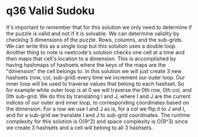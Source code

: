 # q36 Valid Sudoku
It's important to remember that for this solution we only need to determine if the
puzzle is valid and not if it is solvable.
We can determine validity by checking 3 dimensions of the puzzle. Rows, columns, 
and the sub-grids. We can write this as a single loop but this solution uses a 
double loop. Another thing to note is neetcode's solution checks one cell at a time
and then maps that cell's location to a dimension. This is accomplished by having
hashmaps of hashsets where the keys of the maps are the "dimension" the cell belongs
to. In this solution we will just create 3 new hashsets (row, col, sub-grid) every 
time we increment our outer loop. Our inner loop will be used to traverse values
that belong to each hashset. So for example while outer loop is at 0 we will traverse
the 0th row, 0th col, and 0th sub-grid. We do this by translating I and J, where I
and J are the current indices of our outer and inner loop, to corresponding coordinates
based on the dimension. For a row we use I and J as is, for a col we flip it to J 
and I, and for a sub-grid we translate I and J to sub-grid coordinates.
The runtime complexity for this solution is O(9^2) and space complexity is O(9^3)
since we create 3 hashsets and a cell will belong to all 3 hashsets.